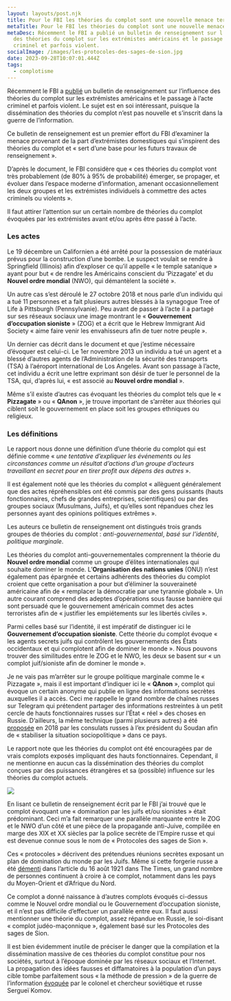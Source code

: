 ```yaml
---
layout: layouts/post.njk
title: Pour le FBI les théories du complot sont une nouvelle menace terroriste
metaTitle: Pour le FBI les théories du complot sont une nouvelle menace terroriste
metaDesc: Récemment le FBI a publié un bulletin de renseignement sur l’influence
  des théories du complot sur les extrémistes américains et le passage à l’acte
  criminel et parfois violent.
socialImage: /images/les-protocoles-des-sages-de-sion.jpg
date: 2023-09-28T10:07:01.444Z
tags:
  - complotisme
---
```

Récemment le FBI a [publié](https://news.yahoo.com/fbi-documents-conspiracy-theories-terrorism-160000507.html) un bulletin de renseignement sur l’influence des théories du complot sur les extrémistes américains et le passage à l’acte criminel et parfois violent. Le sujet est en soi intéressant, puisque la dissémination des théories du complot n’est pas nouvelle et s’inscrit dans la guerre de l’information.

Ce bulletin de renseignement est un premier effort du FBI d’examiner la menace provenant de la part d’extrémistes domestiques qui s’inspirent des théories du complot et « sert d’une base pour les futurs travaux de renseignement ».

D’après le document, le FBI considère que « ces théories du complot vont très probablement (de 80% à 95% de probabilité) émerger, se propager, et évoluer dans l’espace moderne d’information, amenant occasionnellement les deux groupes et les extrémistes individuels à commettre des actes criminels ou violents ».

Il faut attirer l’attention sur un certain nombre de théories du complot évoquées par les extrémistes avant et/ou après être passé à l’acte. 

### Les actes

Le 19 décembre un Californien a été arrêté pour la possession de matériaux prévus pour la construction d’une bombe. Le suspect voulait se rendre à Springfield (Illinois) afin d’exploser ce qu’il appelle « le temple satanique » ayant pour but « de rendre les Américains conscient du ‘Pizzagate’ et du **Nouvel ordre mondial** (NWO), qui démantèlent la société ».

Un autre cas s’est déroulé le 27 octobre 2018 et nous parle d’un individu qui a tué 11 personnes et a fait plusieurs autres blessés à la synagogue Tree of Life à Pittsburgh (Pennsylvanie). Peu avant de passer à l’acte il a partagé sur ses réseaux sociaux une image montrant le « **Gouvernement d’occupation sioniste** » (ZOG) et a écrit que le Hebrew Immigrant  Aid Society « aime faire venir les envahisseurs afin de tuer notre peuple ».

Un dernier cas décrit dans le document et que j’estime nécessaire d’évoquer est celui-ci. Le 1er novembre 2013 un individu a tué un agent et a blessé d’autres agents de l’Administration de la sécurité des transports (TSA) à l’aéroport international de Los Angeles. Avant son passage à l’acte, cet individu a écrit une lettre exprimant son désir de tuer le personnel de la TSA, qui, d’après lui, « est associé au **Nouvel ordre mondial** ».

Même s’il existe d’autres cas évoquant les théories du complot tels que le « **Pizzagate** » ou « **QAnon** », je trouve important de s’arrêter aux théories qui ciblent soit le gouvernement en place soit les groupes ethniques ou religieux.

### Les définitions

Le rapport nous donne une définition d’une théorie du complot qui est définie comme « *une tentative d’expliquer les événements ou les circonstances comme un résultat d’actions d’un groupe d’acteurs travaillant en secret pour en tirer profit aux dépens des autres* ».

Il est également noté que les théories du complot « allèguent généralement que des actes répréhensibles ont été commis par des gens puissants (hauts fonctionnaires, chefs de grandes entreprises, scientifiques) ou par des groupes sociaux (Musulmans, Juifs), et qu’elles sont répandues chez les personnes ayant des opinions politiques extrêmes ».

Les auteurs ce bulletin de renseignement ont distingués trois grands groupes de théories du complot : *anti-gouvernemental*, *basé sur l’identité*, *politique marginale*.

Les théories du complot anti-gouvernementales comprennent la théorie du **Nouvel ordre mondial** comme un groupe d’élites internationales qui souhaite dominer le monde. L’**Organisation des nations unies** (ONU) n’est également pas épargnée et certains adhérents des théories du complot croient que cette organisation a pour but d’éliminer la souveraineté américaine afin de « remplacer la démocratie par une tyrannie globale ». Un autre courant comprend des adeptes d’opérations sous fausse bannière qui sont persuadé que le gouvernement américain commet des actes terroristes afin de « justifier les empiétements sur les libertés civiles ».

Parmi celles basé sur l’identité, il est impératif de distinguer ici le **Gouvernement d’occupation sioniste**. Cette théorie du complot évoque « les agents secrets juifs qui contrôlent les gouvernements des États occidentaux et qui complotent afin de dominer le monde ». Nous pouvons trouver des similitudes entre le ZOG et le NWO, les deux se basent sur « un complot juif/sioniste afin de dominer le monde ».

Je ne vais pas m’arrêter sur le groupe politique marginale comme le « Pizzagate », mais il est important d’indiquer ici le « **QAnon** », complot qui évoque un certain anonyme qui publie en ligne des informations secrètes auxquelles il a accès. Ceci me rappelle le grand nombre de chaînes russes sur Telegram qui prétendent partager des informations restreintes à un petit cercle de hauts fonctionnaires russes sur l’État « réel » des choses en Russie. D’ailleurs, la même technique (parmi plusieurs autres) a été [proposée](/posts/la-proposition-russe-de-la-stabilisation-de-la-situation-au-soudan.md) en 2018 par les consulats russes à l’ex président du Soudan afin de « stabiliser la situation sociopolitique » dans ce pays.

Le rapport note que les théories du complot ont été encouragées par de vrais complots exposés impliquant des hauts fonctionnaires. Cependant, il ne mentionne en aucun cas la dissémination des théories du complot conçues par des puissances étrangères et sa (possible) influence sur les théories du complot actuels.

![](/images/les-protocoles-des-sages-de-sion.jpg)

En lisant ce bulletin de renseignement écrit par le FBI j’ai trouvé que le complot évoquant une « domination par les juifs et/ou sionistes » était prédominant. Ceci m’a fait remarquer une parallèle marquante entre le ZOG et le NWO d’un côté et une pièce de la propagande anti-Juive, compilée en marge des XIX et XX siècles par la police secrète de l’Empire russe et qui est devenue connue sous le nom de « Protocoles des sages de Sion ».

Ces « protocoles » décrivent des prétendues réunions secrètes exposant un plan de domination du monde par les Juifs. Même si cette forgerie russe a été [démenti](https://www.nytimes.com/2016/10/28/insider/1920-21-exposing-the-protocols-as-a-fraud.html) dans l’article du 16 août 1921 dans The Times, un grand nombre de personnes continuent à croire à ce complot, notamment dans les pays du Moyen-Orient et d’Afrique du Nord.

Ce complot a donné naissance à d’autres complots évoqués ci-dessus comme le Nouvel ordre mondial ou le Gouvernement d’occupation sioniste, et il n’est pas difficile d’effectuer un parallèle entre eux. Il faut aussi mentionner une théorie du complot, assez répandue en Russie, le soi-disant « complot judéo-maçonnique », également basé sur les Protocoles des sages de Sion.

Il est bien évidemment inutile de préciser le danger que la compilation et la dissémination massive de ces théories du complot constitue pour nos sociétés, surtout à l’époque dominée par les réseaux sociaux et l’Internet. La propagation des idées fausses et diffamatoires à la population d’un pays cible tombe parfaitement sous « la méthode de pression » de la guerre de l’information [évoquée](/posts/le-colonel-komov-et-la-guerre-de-l-information.md) par le colonel et chercheur soviétique et russe Sergueï Komov.